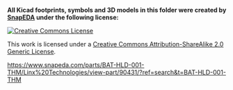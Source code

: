 **All Kicad footprints, symbols and 3D models in this folder were created by [SnapEDA](https://www.snapeda.com) under the following license:**



<a rel="license" href="http://creativecommons.org/licenses/by-sa/2.0/"><img alt="Creative Commons License" style="border-width:0" src="https://i.creativecommons.org/l/by-sa/2.0/88x31.png" /></a>

This work is licensed under a <a rel="license" href="http://creativecommons.org/licenses/by-sa/2.0/">Creative Commons Attribution-ShareAlike 2.0 Generic License</a>.



https://www.snapeda.com/parts/BAT-HLD-001-THM/Linx%20Technologies/view-part/90431/?ref=search&t=BAT-HLD-001-THM